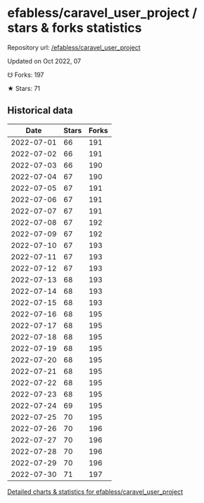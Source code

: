 # efabless/caravel_user_project / stars & forks statistics

Repository url: [/efabless/caravel_user_project](https://github.com/efabless/caravel_user_project)

Updated on Oct 2022, 07

☋ Forks: 197

★ Stars: 71

## Historical data
| Date | Stars | Forks |
|------|-------|-------|
| 2022-07-01 | 66 | 191 | 
| 2022-07-02 | 66 | 191 | 
| 2022-07-03 | 66 | 190 | 
| 2022-07-04 | 67 | 190 | 
| 2022-07-05 | 67 | 191 | 
| 2022-07-06 | 67 | 191 | 
| 2022-07-07 | 67 | 191 | 
| 2022-07-08 | 67 | 192 | 
| 2022-07-09 | 67 | 192 | 
| 2022-07-10 | 67 | 193 | 
| 2022-07-11 | 67 | 193 | 
| 2022-07-12 | 67 | 193 | 
| 2022-07-13 | 68 | 193 | 
| 2022-07-14 | 68 | 193 | 
| 2022-07-15 | 68 | 193 | 
| 2022-07-16 | 68 | 195 | 
| 2022-07-17 | 68 | 195 | 
| 2022-07-18 | 68 | 195 | 
| 2022-07-19 | 68 | 195 | 
| 2022-07-20 | 68 | 195 | 
| 2022-07-21 | 68 | 195 | 
| 2022-07-22 | 68 | 195 | 
| 2022-07-23 | 68 | 195 | 
| 2022-07-24 | 69 | 195 | 
| 2022-07-25 | 70 | 195 | 
| 2022-07-26 | 70 | 196 | 
| 2022-07-27 | 70 | 196 | 
| 2022-07-28 | 70 | 196 | 
| 2022-07-29 | 70 | 196 | 
| 2022-07-30 | 71 | 197 | 


[Detailed charts & statistics for efabless/caravel_user_project](https://reviewgithub.com/rep/efabless/caravel_user_project)
